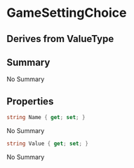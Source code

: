 # GameSettingChoice

## Derives from ValueType

## Summary

No Summary
## Properties

```c#
string Name { get; set; } 
```
No Summary
```c#
string Value { get; set; } 
```
No Summary
